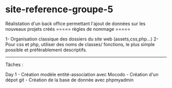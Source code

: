 # site-reference-groupe-5
Réalistation d'un back office permettant l'ajout de données sur les nouveaux projets créés
===== règles de nommage =====

1- Organisation classique des dossiers du site web (assets,css,php...)
2- Pour css et php, utiliser des noms de classes/ fonctions, le plus simple possible et préférablement descriptifs.

------------------------------------------------------------
Tâches :

Day 1 - Création modèle entité-association avec Mocodo 
      - Création d'un dépot git
      - Création de la base de donnée avec phpmyadmin

